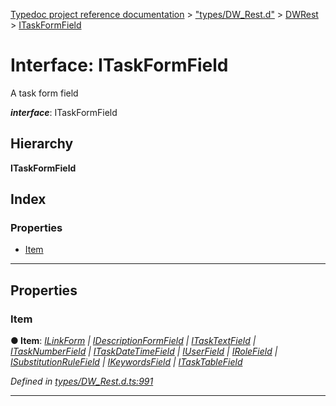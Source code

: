 [Typedoc project reference documentation](../README.md) > ["types/DW_Rest.d"](../modules/_types_dw_rest_d_.md) > [DWRest](../modules/_types_dw_rest_d_.dwrest.md) > [ITaskFormField](../interfaces/_types_dw_rest_d_.dwrest.itaskformfield.md)

# Interface: ITaskFormField

A task form field

*__interface__*: ITaskFormField

## Hierarchy

**ITaskFormField**

## Index

### Properties

* [Item](_types_dw_rest_d_.dwrest.itaskformfield.md#item)

---

## Properties

<a id="item"></a>

###  Item

**● Item**: *[ILinkForm](_types_dw_rest_d_.dwrest.ilinkform.md) \| [IDescriptionFormField](_types_dw_rest_d_.dwrest.idescriptionformfield.md) \| [ITaskTextField](_types_dw_rest_d_.dwrest.itasktextfield.md) \| [ITaskNumberField](_types_dw_rest_d_.dwrest.itasknumberfield.md) \| [ITaskDateTimeField](_types_dw_rest_d_.dwrest.itaskdatetimefield.md) \| [IUserField](_types_dw_rest_d_.dwrest.iuserfield.md) \| [IRoleField](_types_dw_rest_d_.dwrest.irolefield.md) \| [ISubstitutionRuleField](_types_dw_rest_d_.dwrest.isubstitutionrulefield.md) \| [IKeywordsField](_types_dw_rest_d_.dwrest.ikeywordsfield.md) \| [ITaskTableField](_types_dw_rest_d_.dwrest.itasktablefield.md)*

*Defined in [types/DW_Rest.d.ts:991](https://github.com/DocuWare/REST-Sample-TS/blob/master/src/types/DW_Rest.d.ts#L991)*

___


